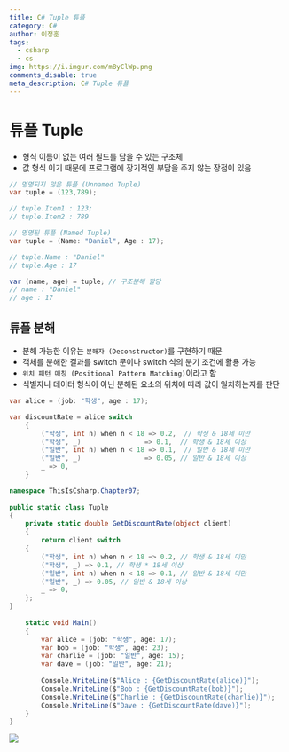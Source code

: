 ```yaml
---
title: C# Tuple 튜플
category: C#
author: 이정훈
tags:
  - csharp
  - cs
img: https://i.imgur.com/m8yClWp.png
comments_disable: true
meta_description: C# Tuple 튜플
---
```

# 튜플 Tuple

- 형식 이름이 없는 여러 필드를 담을 수 있는 구조체
- 값 형식 이기 때문에 프로그램에 장기적인 부담을 주지 않는 장점이 있음
```csharp
// 명명되지 않은 튜플 (Unnamed Tuple)
var tuple = (123,789);

// tuple.Item1 : 123;
// tuple.Item2 : 789
```

```csharp
// 명명된 튜플 (Named Tuple)
var tuple = (Name: "Daniel", Age : 17);

// tuple.Name : "Daniel"
// tuple.Age : 17

var (name, age) = tuple; // 구조분해 할당
// name : "Daniel"
// age : 17
```

## 튜플 분해

- 분해 가능한 이유는 `분해자 (Deconstructor)`를 구현하기 때문
- 객체를 분해한 결과를 switch 문이나 switch 식의 분기 조건에 활용 가능
- `위치 패턴 매칭 (Positional Pattern Matching)`이라고 함
- 식별자나 데이터 형식이 아닌 분해된 요소의 위치에 따라 값이 일치하는지를 판단

```csharp
var alice = (job: "학생", age : 17);

var discountRate = alice switch
	{
		("학생", int n) when n < 18 => 0.2,  // 학생 & 18세 미만
		("학생", _)                => 0.1,  // 학생 & 18세 이상
		("일반", int n) when n < 18 => 0.1,  // 일반 & 18세 미만
		("일반", _)                => 0.05, // 일반 & 18세 이상
		_ => 0,
	}
```

```csharp
namespace ThisIsCsharp.Chapter07;  
  
public static class Tuple  
{  
	private static double GetDiscountRate(object client)  
	{  
		return client switch  
	{  
		("학생", int n) when n < 18 => 0.2, // 학생 & 18세 미만  
		("학생", _) => 0.1, // 학생 * 18세 이상  
		("일반", int n) when n < 18 => 0.1, // 일반 & 18세 미만  
		("일반", _) => 0.05, // 일반 & 18세 이상  
		_ => 0,  
	};  
}  
  
	static void Main()  
	{  
		var alice = (job: "학생", age: 17);  
		var bob = (job: "학생", age: 23);  
		var charlie = (job: "일반", age: 15);  
		var dave = (job: "일반", age: 21);  
		  
		Console.WriteLine($"Alice : {GetDiscountRate(alice)}");  
		Console.WriteLine($"Bob : {GetDiscountRate(bob)}");  
		Console.WriteLine($"Charlie : {GetDiscountRate(charlie)}");  
		Console.WriteLine($"Dave : {GetDiscountRate(dave)}");  
	}  
}
```
![](https://i.imgur.com/1rx2Aam.jpg)


